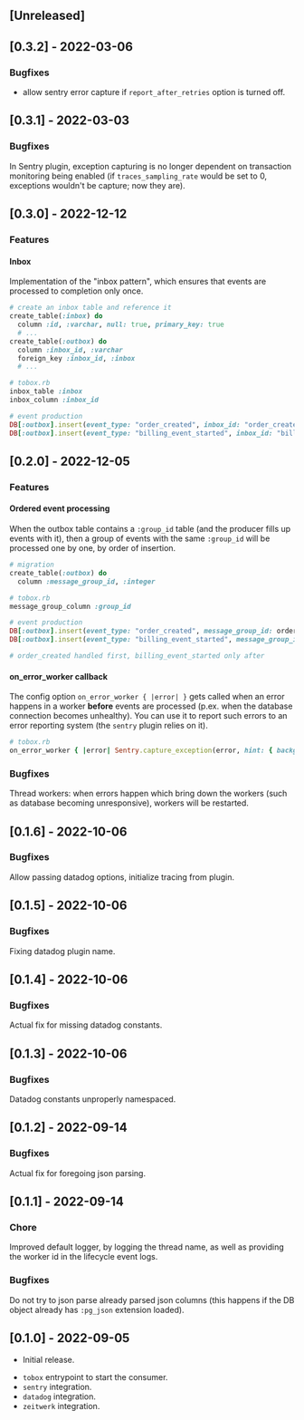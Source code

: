## [Unreleased]


## [0.3.2] - 2022-03-06

### Bugfixes

* allow sentry error capture if `report_after_retries` option is turned off.

## [0.3.1] - 2022-03-03

### Bugfixes

In Sentry plugin, exception capturing is no longer dependent on transaction monitoring being enabled (if `traces_sampling_rate` would be set to 0, exceptions wouldn't be capture; now they are).

## [0.3.0] - 2022-12-12

### Features

#### Inbox

Implementation of the "inbox pattern", which ensures that events are processed to completion only once.

```ruby
# create an inbox table and reference it
create_table(:inbox) do
  column :id, :varchar, null: true, primary_key: true
  # ...
create_table(:outbox) do
  column :inbox_id, :varchar
  foreign_key :inbox_id, :inbox
  # ...

# tobox.rb
inbox_table :inbox
inbox_column :inbox_id

# event production
DB[:outbox].insert(event_type: "order_created", inbox_id: "order_created_#{order.id}", ....
DB[:outbox].insert(event_type: "billing_event_started", inbox_id: "billing_event_started_#{order.id}", ....
```

## [0.2.0] - 2022-12-05

### Features

#### Ordered event processing

When the outbox table contains a `:group_id` table (and the producer fills up events with it), then a group of events with the same `:group_id` will be processed one by one, by order of insertion.

```ruby
# migration
create_table(:outbox) do
  column :message_group_id, :integer

# tobox.rb
message_group_column :group_id

# event production
DB[:outbox].insert(event_type: "order_created", message_group_id: order.id, ....
DB[:outbox].insert(event_type: "billing_event_started", message_group_id: order.id, ....

# order_created handled first, billing_event_started only after
```

#### on_error_worker callback

The config option `on_error_worker { |error| }` gets called when an error happens in a worker **before** events are processed (p.ex. when the database connection becomes unhealthy). You can use it to report such errors to an error reporting system (the `sentry` plugin relies on it).

```ruby
# tobox.rb
on_error_worker { |error| Sentry.capture_exception(error, hint: { background: false }) }
```

### Bugfixes

Thread workers: when errors happen which bring down the workers (such as database becoming unresponsive), workers will be restarted.

## [0.1.6] - 2022-10-06

### Bugfixes

Allow passing datadog options, initialize tracing from plugin.

## [0.1.5] - 2022-10-06

### Bugfixes

Fixing datadog plugin name.

## [0.1.4] - 2022-10-06

### Bugfixes

Actual fix for missing datadog constants.

## [0.1.3] - 2022-10-06

### Bugfixes

Datadog constants unproperly namespaced.

## [0.1.2] - 2022-09-14

### Bugfixes

Actual fix for foregoing json parsing.

## [0.1.1] - 2022-09-14

### Chore

Improved default logger, by logging the thread name, as well as providing the worker id in the lifecycle event logs.

### Bugfixes

Do not try to json parse already parsed json columns (this happens if the DB object already has `:pg_json` extension loaded).

## [0.1.0] - 2022-09-05

- Initial release.

* `tobox` entrypoint to start the consumer.
* `sentry` integration.
* `datadog` integration.
* `zeitwerk` integration.
